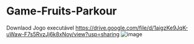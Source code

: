 # Game-Fruits-Parkour

Downlaod Jogo executável https://drive.google.com/file/d/1aigzKe9JqK-uWaw-F7s5RvzJj6k8xNoy/view?usp=sharing
![image](https://github.com/JoaoEduardoFM/Game-Fruits-Parkour/assets/90796699/b1e30913-7bfd-42a3-ab87-d54b01a5a9f6)
